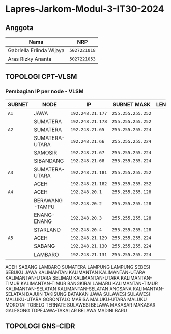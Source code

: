 # Lapres-Jarkom-Modul-3-IT30-2024

## Anggota

| Nama                            | NRP          |
| ------------------------------- | ------------ |
| Gabriella Erlinda Wijaya        | `5027221018` |
| Aras Rizky Ananta               | `5027221053` |

## TOPOLOGI CPT-VLSM


### Pembagian IP per node - VLSM
| SUBNET  | NODE              | IP                | SUBNET MASK       | LENGTH |
| ------- | ----------------- | ----------------- | ----------------- | ------ |
| `A1`    | JAWA              | `192.248.21.177`  | `255.255.255.252` | |
|         | SUMATERA          | `192.248.21.178`  | `255.255.255.252` | |
| `A2`    | SUMATERA          | `192.248.21.65`   | `255.255.255.224` | |
|         | SUMATERA-UTARA    | `192.248.21.66`   | `255.255.255.224` | |
|         | SAMOSIR           | `192.248.21.67`   | `255.255.255.224` | |
|         | SIBANDANG         | `192.248.21.68`   | `255.255.255.224` | |
| `A3`    | SUMATERA-UTARA    | `192.248.21.181`  | `255.255.255.252` | |
|         | ACEH              | `192.248.21.182`  | `255.255.255.252` | |
| `A4`    | ACEH              | `192.248.20.1`    | `255.255.255.128` | |
|         | BERAWANG-TAMPU    | `192.248.20.2`    | `255.255.255.128` | |
|         | ENANG-ENANG       | `192.248.20.3`    | `255.255.255.128` | |
|         | STARLAND          | `192.248.20.4`    | `255.255.255.128` | |
| `A5`    | ACEH              | `192.248.21.129`  | `255.255.255.224` | |
|         | SABANG            | `192.248.21.130`  | `255.255.255.224` | |
|         | LAMBARO           | `192.248.21.131`  | `255.255.255.224` | |









ACEH
SABANG
LAMBARO
SUMATERA
LAMPUNG
LAMPUNG
SEBESI
SEBUKU
JAWA
KALIMANTAN
KALIMANTAN
KALIMANTAN-UTARA
KALIMANTAN-UTARA
SELIMAU
KALIMANTAN-UTARA
KALIMANTAN-TIMUR
KALIMANTAN-TIMUR
BANGKIRAI
LAMARU
KALIMANTAN-TIMUR
KALIMANTAN-SELATAN
KALIMANTAN-SELATAN
ANGSANA
KALIMANTAN-SELATAN
BAJUIN
TAKISUNG
BATAKAN
JAWA
SULAWESI
SULAWESI
MALUKU-UTARA
GORONTALO
MARISA
MALUKU-UTARA
MALUKU
MOROTAI
TOBELO
TERNATE
SULAWESI
BELAWA
MAKASAR
MAKASAR
GALESONG
TOPEJAWA-TAKALAR
BELAWA
MADINI
BARU


## TOPOLOGI GNS-CIDR
